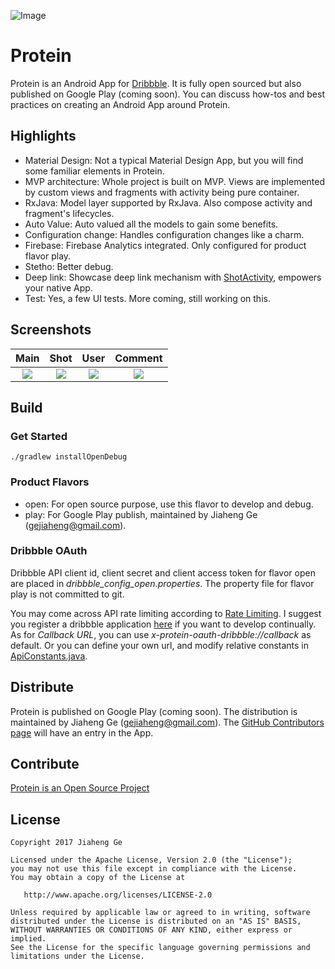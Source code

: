 ![Image](/image/protein-github-cover.png)

# Protein
Protein is an Android App for [Dribbble](https://dribbble.com/). It is fully open sourced but also published on Google Play (coming soon). 
You can discuss how-tos and best practices on creating an Android App around Protein. 

## Highlights
- Material Design: Not a typical Material Design App, but you will find some familiar elements in Protein.
- MVP architecture: Whole project is built on MVP. Views are implemented by custom views and fragments with activity being
pure container.
- RxJava: Model layer supported by RxJava. Also compose activity and fragment's lifecycles.
- Auto Value: Auto valued all the models to gain some benefits.
- Configuration change: Handles configuration changes like a charm.
- Firebase: Firebase Analytics integrated. Only configured for product flavor play.
- Stetho: Better debug.
- Deep link: Showcase deep link mechanism with [ShotActivity](https://github.com/gejiaheng/Protein/blob/master/app/src/main/java/com/ge/protein/shot/ShotActivity.java), empowers your native App.
- Test: Yes, a few UI tests. More coming, still working on this.

## Screenshots
| Main | Shot | User | Comment |
|:----:|:----:|:----:|:-------:|
|![](image/screenshot_main.png) | ![](image/screenshot_shot.png) | ![](image/screenshot_user.png)| ![](image/screenshot_comment.png)

## Build
### Get Started
```shell
./gradlew installOpenDebug
```

### Product Flavors
- open: For open source purpose, use this flavor to develop and debug.
- play: For Google Play publish, maintained by Jiaheng Ge (gejiaheng@gmail.com).

### Dribbble OAuth
Dribbble API client id, client secret and client access token for flavor open are placed in *dribbble_config_open.properties*.
The property file for flavor play is not committed to git.  

You may come across API rate limiting according to [Rate Limiting](http://developer.dribbble.com/v1/#rate-limiting). I suggest you 
register a dribbble application [here](http://developer.dribbble.com/) if you want to develop continually. 
As for *Callback URL*, you can use *x-protein-oauth-dribbble://callback* as default. Or you can define your own url, 
and modify relative constants in [ApiConstants.java](https://github.com/gejiaheng/Protein/blob/master/app/src/main/java/com/ge/protein/data/api/ApiConstants.java).

## Distribute
Protein is published on Google Play (coming soon). The distribution is maintained by Jiaheng Ge (gejiaheng@gmail.com). 
The [GitHub Contributors page](https://github.com/gejiaheng/Protein/graphs/contributors) will have an entry in the App.

## Contribute
[Protein is an Open Source Project](https://github.com/gejiaheng/Protein/blob/master/CONTRIBUTING.md)

## License
    Copyright 2017 Jiaheng Ge

    Licensed under the Apache License, Version 2.0 (the "License");
    you may not use this file except in compliance with the License.
    You may obtain a copy of the License at

       http://www.apache.org/licenses/LICENSE-2.0

    Unless required by applicable law or agreed to in writing, software
    distributed under the License is distributed on an "AS IS" BASIS,
    WITHOUT WARRANTIES OR CONDITIONS OF ANY KIND, either express or implied.
    See the License for the specific language governing permissions and
    limitations under the License.
